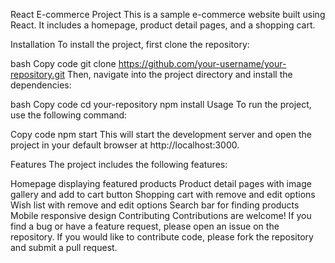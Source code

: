 React E-commerce Project
This is a sample e-commerce website built using React. It includes a homepage, product detail pages, and a shopping cart.

Installation
To install the project, first clone the repository:

bash
Copy code
git clone https://github.com/your-username/your-repository.git
Then, navigate into the project directory and install the dependencies:

bash
Copy code
cd your-repository
npm install
Usage
To run the project, use the following command:

Copy code
npm start
This will start the development server and open the project in your default browser at http://localhost:3000.

Features
The project includes the following features:

Homepage displaying featured products
Product detail pages with image gallery and add to cart button
Shopping cart with remove and edit options
Wish list with remove and edit options
Search bar for finding products
Mobile responsive design
Contributing
Contributions are welcome! If you find a bug or have a feature request, please open an issue on the repository. If you would like to contribute code, please fork the repository and submit a pull request.

